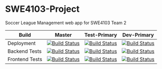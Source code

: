 # SWE4103-Project
Soccer League Management web app for SWE4103 Team 2

|Build     |Master|Test-Primary|Dev-Primary|
|----------|------|------------|-----------|
|Deployment|[![Build Status](https://dev.azure.com/creath/creath/_apis/build/status/Master%20Deployment)](https://dev.azure.com/creath/creath/_build/latest?definitionId=6)|[![Build Status](https://dev.azure.com/creath/creath/_apis/build/status/Test-Primary%20Deployment)](https://dev.azure.com/creath/creath/_build/latest?definitionId=5)|[![Build Status](https://dev.azure.com/creath/creath/_apis/build/status/Dev-Primary%20Deployment)](https://dev.azure.com/creath/creath/_build/latest?definitionId=4)|
|Backend Tests  |[![Build Status](https://dev.azure.com/creath/creath/_apis/build/status/Master%20Backend%20Build%20Status)](https://dev.azure.com/creath/creath/_build/latest?definitionId=10)|[![Build Status](https://dev.azure.com/creath/creath/_apis/build/status/Test-Primary%20Backend%20Build%20Status)](https://dev.azure.com/creath/creath/_build/latest?definitionId=8)|[![Build Status](https://dev.azure.com/creath/creath/_apis/build/status/Dev-Primary%20Backend%20Build%20Status)](https://dev.azure.com/creath/creath/_build/latest?definitionId=3)|
|Frontend Tests   |[![Build Status](https://dev.azure.com/creath/creath/_apis/build/status/Master%20Frontend%20Build%20Status)](https://dev.azure.com/creath/creath/_build/latest?definitionId=9)|[![Build Status](https://dev.azure.com/creath/creath/_apis/build/status/Test-Primary%20Frontend%20Build%20Status)](https://dev.azure.com/creath/creath/_build/latest?definitionId=7)|[![Build Status](https://dev.azure.com/creath/creath/_apis/build/status/Dev-Primary%20Frontend%20Build%20Status)](https://dev.azure.com/creath/creath/_build/latest?definitionId=2)|
